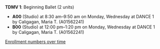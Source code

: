 **TDMV 1**: Beginning Ballet (2 units)

- **A00** (Studio) at 8:30 am–9:50 am on Monday, Wednesday at DANCE 1 by Caligagan, Maria T. (A01562241)
- **B00** (Studio) at 12:00 pm–1:20 pm on Monday, Wednesday at DANCE 1 by Caligagan, Maria T. (A01562241)

[Enrollment numbers over time](./TDMV1.tsv)
